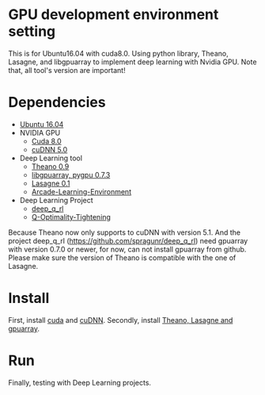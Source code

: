 # GPU development environment setting
This is for Ubuntu16.04 with cuda8.0. Using python library, Theano, Lasagne, and libgpuarray to implement deep learning with Nvidia GPU.
Note that, all tool's version are important!

# Dependencies
- [Ubuntu 16.04](https://www.ubuntu.com/download/desktop)
- NVIDIA GPU
  - [Cuda 8.0](https://developer.nvidia.com/cuda-download)
  - [cuDNN 5.0](https://developer.nvidia.com/cudnn)
- Deep Learning tool
  - [Theano 0.9](https://github.com/Theano/Theano)
  - [libgpuarray, pygpu 0.7.3](http://deeplearning.net/software/libgpuarray/installation.html)
  - [Lasagne 0.1](https://github.com/Lasagne/Lasagne)
  - [Arcade-Learning-Environment](https://github.com/mgbellemare/Arcade-Learning-Environment)
- Deep Learning Project
  - [deep_q_rl](https://github.com/spragunr/deep_q_rl)
  - [Q-Optimality-Tightening](https://github.com/ShibiHe/Q-Optimality-Tightening)

Because Theano now only supports to cuDNN with version 5.1. And the project deep_q_rl (https://github.com/spragunr/deep_q_rl) need gpuarray with version 0.7.0 or newer, for now, can not install gpuarray from github. Please make sure the version of Theano is compatible with the one of Lasagne.


# Install
First, install [cuda](https://github.com/thumbe12856/GPU-development-environment-setting/tree/master/cuda) and [cuDNN](https://github.com/thumbe12856/GPU-development-environment-setting/tree/master/cuDNN).
Secondly, install [Theano, Lasagne and gpuarray](https://github.com/thumbe12856/GPU-development-environment-setting/tree/master/Theano-Lsagne-gpuarray).

# Run
Finally, testing with Deep Learning projects.

